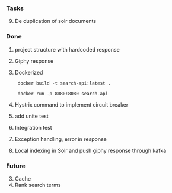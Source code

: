### Tasks
 

9) De duplication of solr documents



### Done

1) project structure with hardcoded response  
2) Giphy response
3) Dockerized

        docker build -t search-api:latest .
        
        docker run -p 8080:8080 search-api
        
4) Hystrix command to implement circuit breaker 
5) add unite test
6) Integration test
7) Exception handling, error in response 
8) Local indexing in Solr and push giphy response through kafka     


### Future
3) Cache 
4) Rank search terms
